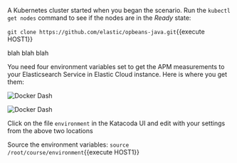 A Kubernetes cluster started when you began the scenario. Run the `kubectl get nodes` command to see if the nodes are in the *Ready* state:

`git clone https://github.com/elastic/opbeans-java.git`{{execute HOST1}}

blah blah blah

You need four environment variables set to get the APM measurements to your Elasticsearch Service in Elastic Cloud instance.  Here is where you get them:

![Docker Dash](https://user-images.githubusercontent.com/25182304/52064722-2ed10e80-2543-11e9-86bf-37fbd49fb24c.png)

![Docker Dash](mages.githubusercontent.com/25182304/52064727-309ad200-2543-11e9-9097-24e3888455f7.png)

Click on the file `environment` in the Katacoda UI and edit with your settings from the above two locations

Source the environment variables:
`source /root/course/environment`{{execute HOST1}}
